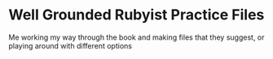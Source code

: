 Well Grounded Rubyist Practice Files
=====================
Me working my way through the book and making files that they suggest, or playing around with different options
